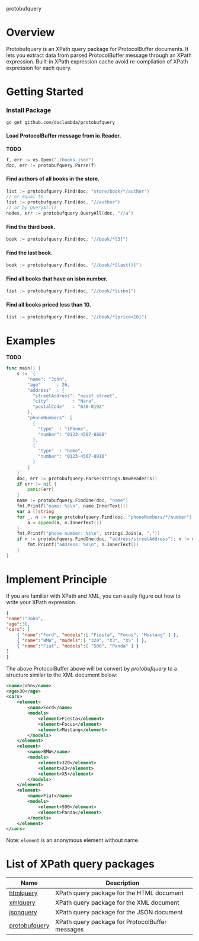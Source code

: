 protobufquery
<!-- ==== -->
<!-- [![Build Status](https://travis-ci.org/antchfx/protobufquery.svg?branch=master)](https://travis-ci.org/antchfx/protobufquery)
[![Coverage Status](https://coveralls.io/repos/github/antchfx/protobufquery/badge.svg?branch=master)](https://coveralls.io/github/antchfx/protobufquery?branch=master)
[![GoDoc](https://godoc.org/github.com/antchfx/protobufquery?status.svg)](https://godoc.org/github.com/antchfx/protobufquery)
[![Go Report Card](https://goreportcard.com/badge/github.com/antchfx/protobufquery)](https://goreportcard.com/report/github.com/antchfx/protobufquery) -->

Overview
===

Protobufquery is an XPath query package for ProtocolBuffer documents. It lets you extract data from parsed
ProtocolBuffer message through an XPath expression. Built-in XPath expression cache avoid re-compilation of
XPath expression for each query.

Getting Started
===

### Install Package
```
go get github.com/doclambda/protobufquery
```

#### Load ProtocolBuffer message from io.Reader.

**TODO**

```go
f, err := os.Open("./books.json")
doc, err := protobufquery.Parse(f)
```

#### Find authors of all books in the store.
```go
list := protobufquery.Find(doc, "store/book/*/author")
// or equal to
list := protobufquery.Find(doc, "//author")
// or by QueryAll()
nodes, err := protobufquery.QueryAll(doc, "//a")
```

#### Find the third book.

```go
book := protobufquery.Find(doc, "//book/*[3]")
```

#### Find the last book.

```go
book := protobufquery.Find(doc, "//book/*[last()]")
```

#### Find all books that have an isbn number.

```go
list := protobufquery.Find(doc, "//book/*[isbn]")
```

#### Find all books priced less than 10.

```go
list := protobufquery.Find(doc, "//book/*[price<10]")
```

Examples
===

**TODO**

```go
func main() {
	s := `{
		"name": "John",
		"age"      : 26,
		"address"  : {
		  "streetAddress": "naist street",
		  "city"         : "Nara",
		  "postalCode"   : "630-0192"
		},
		"phoneNumbers": [
		  {
			"type"  : "iPhone",
			"number": "0123-4567-8888"
		  },
		  {
			"type"  : "home",
			"number": "0123-4567-8910"
		  }
		]
	}`
	doc, err := protobufquery.Parse(strings.NewReader(s))
	if err != nil {
		panic(err)
	}
	name := protobufquery.FindOne(doc, "name")
	fmt.Printf("name: %s\n", name.InnerText())
	var a []string
	for _, n := range protobufquery.Find(doc, "phoneNumbers/*/number") {
		a = append(a, n.InnerText())
	}
	fmt.Printf("phone number: %s\n", strings.Join(a, ","))
	if n := protobufquery.FindOne(doc, "address/streetAddress"); n != nil {
		fmt.Printf("address: %s\n", n.InnerText())
	}
}
```

Implement Principle
===
If you are familiar with XPath and XML, you can easily figure out how to
write your XPath expression.

```json
{
"name":"John",
"age":30,
"cars": [
	{ "name":"Ford", "models":[ "Fiesta", "Focus", "Mustang" ] },
	{ "name":"BMW", "models":[ "320", "X3", "X5" ] },
	{ "name":"Fiat", "models":[ "500", "Panda" ] }
]
}
```
The above ProtocolBuffer above will be convert by *protobufquery* to a structure similar to the XML document below:

```XML
<name>John</name>
<age>30</age>
<cars>
	<element>
		<name>Ford</name>
		<models>
			<element>Fiesta</element>
			<element>Focus</element>
			<element>Mustang</element>
		</models>		
	</element>
	<element>
		<name>BMW</name>
		<models>
			<element>320</element>
			<element>X3</element>
			<element>X5</element>
		</models>		
	</element>
	<element>
		<name>Fiat</name>
		<models>
			<element>500</element>
			<element>Panda</element>
		</models>		
	</element>
</cars>
```

Note: `element` is an anonymous element without name.

List of XPath query packages
===
|Name |Description |
|--------------------------|----------------|
|[htmlquery](https://github.com/antchfx/htmlquery) | XPath query package for the HTML document|
|[xmlquery](https://github.com/antchfx/xmlquery) | XPath query package for the XML document|
|[jsonquery](https://github.com/antchfx/jsonquery) | XPath query package for the JSON document|
|[protobufquery](https://github.com/doclambda/protobufquery) | XPath query package for ProtocolBuffer messages|
